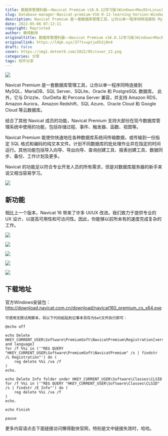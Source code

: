 ```yaml
---
title: 数据库管理利器——Navicat Premium v16.0.12学习版(Windows+MacOS+Linux)
slug: Database-manager-Navicat-premium-V16-0-12-learning-Version-Windows-MacOS-Linux
description: Navicat Premium 是一套数据库管理工具，让你以单一程序同時连接到 MySQL、MariaDB、SQL Server、SQLite、Oracle 和 PostgreSQL 数据库。
date: 2022-05-06 07:12:11
copyright: Reprinted
author: 懒得勤快
originaltitle: 数据库管理利器——Navicat Premium v16.0.12学习版(Windows+MacOS+Linux)
originallink: https://ldqk.xyz/37?t=uptjw5h2j0n4
draft: False
cover: https://img1.dotnet9.com/2022/05/cover_22.png
categories: 分享
tags: 软件分享
---
```


![](https://img1.dotnet9.com/2022/05/cover_22.png)

Navicat Premium 是一套数据库管理工具，让你以单一程序同時连接到 MySQL、MariaDB、SQL Server、SQLite、Oracle 和 PostgreSQL 数据库。 此外，它与 Drizzle、OurDelta 和 Percona Server 兼容，并支持 Amazon RDS、Amazon Aurora、Amazon Redshift、SQL Azure、Oracle Cloud 和 Google Cloud 等云数据库。

结合了其他 Navicat 成员的功能，Navicat Premium 支持大部份在现今数据库管理系统中使用的功能，包括存储过程、事件、触发器、函数、视图等。

Navicat Premium 能使你快速地在各种数据库系统间传输数据，或传输到一份指定 SQL 格式和编码的纯文本文件。计划不同数据库的批处理作业并在指定的时间运行。其他功能包括导入向导、导出向导、查询创建工具、报表创建工具、数据同步、备份、工作计划及更多。

Navicat 的功能足以符合专业开发人员的所有需求，但是对数据库服务器的新手来说又相当容易学习。

![](https://img1.dotnet9.com/2022/05/2201.png)

## 新功能

相比上一个版本，Navicat 16 带来了许多 UI/UX 改进。我们致力于提供专业的 UX 设计，以提高可用性和可访问性。因此，你能够以前所未有的速度完成复杂的工作。

![](https://img1.dotnet9.com/2022/05/2202.png)

![](https://img1.dotnet9.com/2022/05/2203.png)

![](https://img1.dotnet9.com/2022/05/2204.png)

![](https://img1.dotnet9.com/2022/05/2205.png)

![](https://img1.dotnet9.com/2022/05/2206.png)

## 下载地址

官方Windows安装包：http://download.navicat.com.cn/download/navicat160_premium_cs_x64.exe

`可使用无限试用脚本，将以下代码粘贴到记事本另存为bat文件执行即可：`

```shell
@echo off
 
echo Delete HKEY_CURRENT_USER\Software\PremiumSoft\NavicatPremium\Registration[version and language]
for /f %%i in ('"REG QUERY "HKEY_CURRENT_USER\Software\PremiumSoft\NavicatPremium" /s | findstr /L Registration"') do (
    reg delete %%i /va /f
)
echo.
 
echo Delete Info folder under HKEY_CURRENT_USER\Software\Classes\CLSID
for /f %%i in ('"REG QUERY "HKEY_CURRENT_USER\Software\Classes\CLSID" /s | findstr /E Info"') do (
    reg delete %%i /va /f
)
echo.
 
echo Finish
 
pause
```

更多内容请点击下面链接访问懒得勤快官网，特别是文中链接失效时，哈哈。